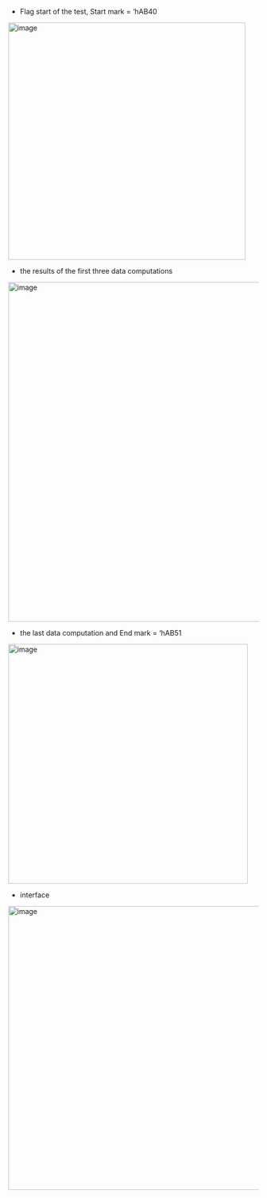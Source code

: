 - Flag start of the test, Start mark = ‘hAB40
<img width="477" alt="image" src="https://github.com/lkl110137918218/SoC-design_Lab4-1/assets/122779900/3f26a68f-26cb-43ef-b29f-1a953402b338">

- the results of the first three data computations
<img width="683" alt="image" src="https://github.com/lkl110137918218/SoC-design_Lab4-1/assets/122779900/144c25b5-2dcc-45de-86c2-da33d10c214c">

- the last data computation and End mark = ‘hAB51
<img width="482" alt="image" src="https://github.com/lkl110137918218/SoC-design_Lab4-1/assets/122779900/622c8cd0-512e-4500-8c63-55dad3715b46">

- interface
<img width="571" alt="image" src="https://github.com/lkl110137918218/SoC-design_Lab4-1/assets/122779900/baffad11-d804-4efe-86e2-7f57d1acf97a">
 
